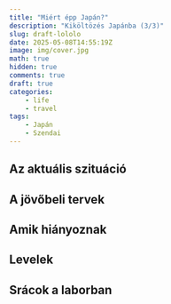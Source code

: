 ```yaml
---
title: "Miért épp Japán?"
description: "Kiköltözés Japánba (3/3)"
slug: draft-lololo
date: 2025-05-08T14:55:19Z
image: img/cover.jpg
math: true
hidden: true
comments: true
draft: true
categories:
    - life
    - travel
tags:
    - Japán
    - Szendai
---
```


## Az aktuális szituáció

## A jövőbeli tervek

## Amik hiányoznak

## Levelek

## Srácok a laborban
